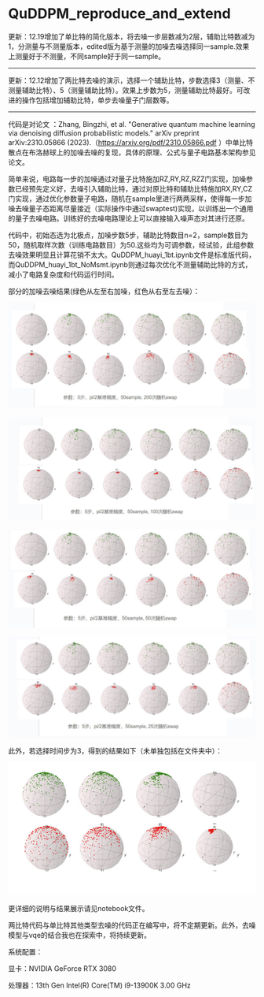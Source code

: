 # QuDDPM_reproduce_and_extend

更新：12.19增加了单比特的简化版本，将去噪一步层数减为2层，辅助比特数减为1，分测量与不测量版本，edited版为基于测量的加噪去噪选择同一sample.效果上测量好于不测量，不同sample好于同一sample。

------------------------------------

更新：12.12增加了两比特去噪的演示，选择一个辅助比特，步数选择3（测量、不测量辅助比特）、5（测量辅助比特）。效果上步数为5，测量辅助比特最好。可改进的操作包括增加辅助比特，单步去噪量子门层数等。

------------------------------------

代码是对论文 ：Zhang, Bingzhi, et al. "Generative quantum machine learning via denoising diffusion probabilistic models." arXiv preprint arXiv:2310.05866 (2023).（https://arxiv.org/pdf/2310.05866.pdf ）中单比特散点在布洛赫球上的加噪去噪的复现，具体的原理、公式与量子电路基本架构参见论文。

简单来说，电路每一步的加噪通过对量子比特施加RZ,RY,RZ,RZZ门实现，加噪参数已经预先定义好，去噪引入辅助比特，通过对原比特和辅助比特施加RX,RY,CZ门实现，通过优化参数量子电路，随机在sample里进行两两采样，使得每一步加噪去噪量子态距离尽量接近（实际操作中通过swaptest)实现，以训练出一个通用的量子去噪电路。训练好的去噪电路理论上可以直接输入噪声态对其进行还原。

代码中，初始态选为北极点，加噪步数5步，辅助比特数目n=2，sample数目为50，随机取样次数（训练电路数目）为50.这些均为可调参数，经试验，此组参数去噪效果明显且计算花销不太大。QuDDPM_huayi_1bt.ipynb文件是标准版代码，而QuDDPM_huayi_1bt_NoMsmt.ipynb则通过每次优化不测量辅助比特的方式，减小了电路复杂度和代码运行时间。

部分的加噪去噪结果(绿色从左至右加噪，红色从右至左去噪）：

![4](outcome/4.jpg)

![2](outcome/2.jpg)

![1](outcome/1.jpg)

![0.5](outcome/0.5.jpg)

此外，若选择时间步为3，得到的结果如下（未单独包括在文件夹中）：

![t3](outcome/t3.jpg)

更详细的说明与结果展示请见notebook文件。

两比特代码与单比特其他类型去噪的代码正在编写中，将不定期更新。此外，去噪模型与vqe的结合我也在探索中，将持续更新。

系统配置：

显卡：NVIDIA GeForce RTX 3080

处理器：13th Gen Intel(R) Core(TM) i9-13900K   3.00 GHz

